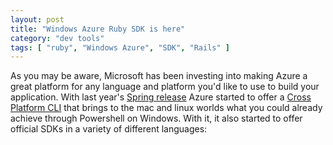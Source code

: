 ```yaml
---
layout: post
title: "Windows Azure Ruby SDK is here"
category: "dev tools"
tags: [ "ruby", "Windows Azure", "SDK", "Rails" ]
---
```


As you may be aware, Microsoft has been investing into making Azure a great platform for any language and platform you'd like to use to build your application. With last year's [Spring release](http://weblogs.asp.net/scottgu/archive/2012/06/07/meet-the-new-windows-azure.aspx) Azure started to offer a [Cross Platform CLI](http://www.windowsazure.com/en-us/downloads/) that brings to the mac and linux worlds what you could already achieve through Powershell on Windows. With it, it also started to offer official SDKs in a variety of different languages:
